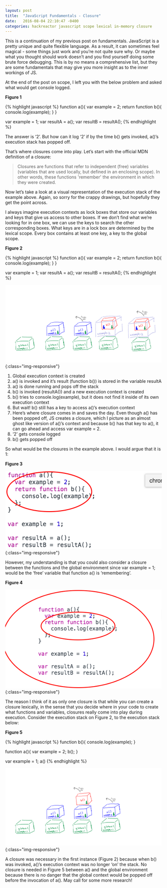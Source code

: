 ```yaml
---
layout: post
title:  "JavaScript Fundamentals - Closure"
date:   2016-08-04 22:10:47 -0400
categories: hackreactor javascript scope lexical in-memory closure
---
```


This is a continuation of my previous post on fundamentals. JavaScript is a pretty unique and quite flexible language. As a result, it can sometimes feel magical - some things just work and you’re not quite sure why. Or maybe what you thought should work doesn’t and you find yourself doing some brute force debugging. This is by no means a comprehensive list, but they are some fundamentals that may give you more insight as to the inner workings of JS.

At the end of the post on scope, I left you with the below problem and asked what would get console logged.

**Figure 1**

{% highlight javascript %}
function a(){
    var example = 2;
    return function b(){
      console.log(example);
    }
}

var example = 1;
var resultA = a();
var resultB = resultA();
{% endhighlight %}

The answer is ‘2’. But how can it log ‘2’ if by the time b() gets invoked, a()’s execution stack has popped off.

That’s where closures come into play. Let’s start with the official MDN definition of a closure:

>Closures are functions that refer to independent (free) variables (variables that are used locally, but defined in an enclosing scope). In other words, these functions 'remember' the environment in which they were created.

Now let’s take a look at a visual representation of the execution stack of the example above. Again, so sorry for the crappy drawings, but hopefully they get the point across.

I always imagine execution contexts as lock boxes that store our variables and keys that give us access to other boxes. If we don’t find what we’re looking for in one box, we can use the keys to search the other corresponding boxes. What keys are in a lock box are determined by the lexical scope. Every box contains at least one key, a key to the global scope.

**Figure 2**

{% highlight javascript %}
function a(){
    var example = 2;
    return function b(){
      console.log(example);
    }
}

var example = 1;
var resultA = a();
var resultB = resultA();
{% endhighlight %}

![/downloads/scopeIllust.png](/downloads/scopeIllust.png){:class="img-responsive"}

1. Global execution context is created
2. a() is invoked and it’s result (function b()) is stored in the variable resultA
3. a() is done running and pops off the stack
4. b() is invoked (resultA()) and a new execution context is created
5. b() tries to console.log(example), but it does not find it inside of its own execution context
6. But wait! b() still has a key to access a()’s execution context
7. Here’s where closure comes in and saves the day. Even though a() has been popped off, JS creates a closure, which I picture as an almost ghost like version of a()’s context and because b() has that key to a(), it can go ahead and access var example = 2.
8. ‘2’ gets console logged
9. b() gets popped off

So what would be the closures in the example above. I would argue that it is 1:

**Figure 3**

![/downloads/closure1.png](/downloads/closure1.png){:class="img-responsive"}

However, my understanding is that you could also consider a closure between the functions and the global environment since var example = 1; would be the ‘free’ variable that function a() is ‘remembering’.

**Figure 4**

![/downloads/closure2.png](/downloads/closure2.png){:class="img-responsive"}

The reason I think of it as only one closure is that while you can create a closure lexically, in the sense that you decide where in your code to create what functions and variables, closures really come into play during execution. Consider the execution stack on Figure 2, to the execution stack below:

**Figure 5**

{% highlight javascript %}
function b(){
  console.log(example);
}

function a(){
    var example = 2;
    b();
}

var example = 1;
a()
{% endhighlight %}

![/downloads/closure5.png](/downloads/closure5.png){:class="img-responsive"}

A closure was necessary in the first instance (Figure 2) because when b() was invoked, a()’s execution context was no longer ‘on’ the stack. No closure is needed in Figure 5 between a() and the global environment because there is no danger that the global context would be popped off before the invocation of a(). May call for some more research!